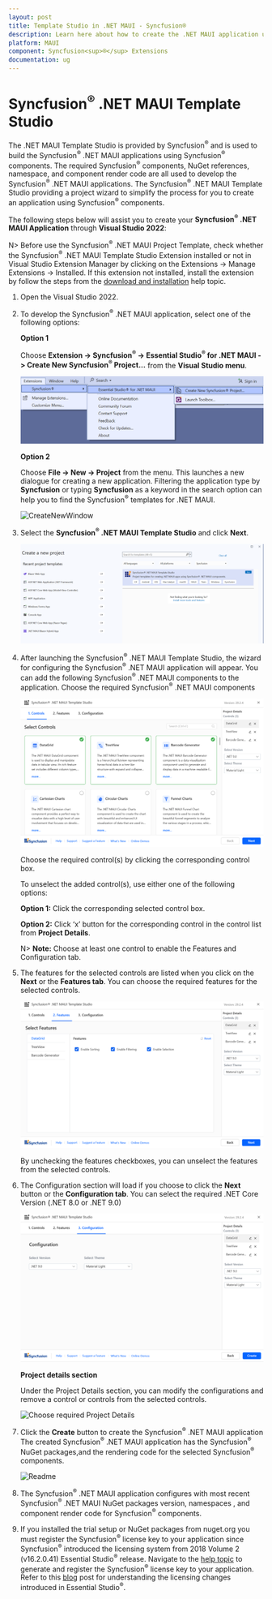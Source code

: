 ```yaml
---
layout: post
title: Template Studio in .NET MAUI - Syncfusion®
description: Learn here about how to create the .NET MAUI application using Syncusion .NET MAUI Components with the help of template studio.
platform: MAUI
component: Syncfusion<sup>®</sup> Extensions
documentation: ug
---
```


# Syncfusion<sup>®</sup> .NET MAUI Template Studio

The .NET MAUI Template Studio is provided by Syncfusion<sup>®</sup> and is used to build the Syncfusion<sup>®</sup> .NET MAUI applications using Syncfusion<sup>®</sup> components. The required Syncfusion<sup>®</sup> components, NuGet references, namespace, and component render code are all used to develop the Syncfusion<sup>®</sup> .NET MAUI applications. The Syncfusion<sup>®</sup> .NET MAUI Template Studio providing a project wizard to simplify the process for you to create an application using Syncfusion<sup>®</sup> components.

The following steps below will assist you to create your **Syncfusion<sup>®</sup> .NET MAUI Application** through **Visual Studio 2022**:

N> Before use the Syncfusion<sup>®</sup> .NET MAUI Project Template, check whether the Syncfusion<sup>®</sup> .NET MAUI Template Studio Extension installed or not in Visual Studio Extension Manager by clicking on the Extensions -> Manage Extensions -> Installed. If this extension not installed, install the extension by follow the steps from the [download and installation](download-and-installation) help topic.

1. Open the Visual Studio 2022.

2. To develop the Syncfusion<sup>®</sup> .NET MAUI application, select one of the following options:

     **Option 1**

     Choose **Extension -> Syncfusion<sup>®</sup> -> Essential Studio<sup>®</sup> for .NET MAUI -> Create New Syncfusion<sup>®</sup> Project...** from the **Visual Studio menu**.

     ![CreateMenu](images/MenuProject.png)

     **Option 2**

     Choose **File -> New -> Project** from the menu. This launches a new dialogue for creating a new application. Filtering the application type by **Syncfusion** or typing **Syncfusion** as a keyword in the search option can help you to find the Syncfusion<sup>®</sup> templates for .NET MAUI.

     ![CreateNewWindow](images/ProjectTemplates.png)

3. Select the **Syncfusion<sup>®</sup> .NET MAUI Template Studio** and click **Next**.

     ![CreateNewWizard](images/SyncfusionTemplate.png)

4. After launching the Syncfusion<sup>®</sup> .NET MAUI Template Studio, the wizard for configuring the Syncfusion<sup>®</sup> .NET MAUI application will appear. You can add the following Syncfusion<sup>®</sup> .NET MAUI components to the application. Choose the required Syncfusion<sup>®</sup> .NET MAUI components 

    ![Controls Section](images/ControlsTab.png)

    Choose the required control(s) by clicking the corresponding control box.

    To unselect the added control(s), use either one of the following options:

    **Option 1:** Click the corresponding selected control box.

    **Option 2:** Click ‘x’ button for the corresponding control in the control list from **Project Details**. 

    N> **Note:** Choose at least one control to enable the Features and Configuration tab.

5. The features for the selected controls are listed when you click on the **Next** or the **Features tab**. You can choose the required features for the selected controls.

    ![Choose required Project Configuration](images/FeaturesTab.png)    

    By unchecking the features checkboxes, you can unselect the features from the selected controls.

6. The Configuration section will load if you choose to click the **Next** button or the **Configuration tab**. You can select the required .NET Core Version (.NET 8.0 or .NET 9.0)

     ![Choose required Project Configuration](images/ConfigurationsTab.png)

     **Project details section**

     Under the Project Details section, you can modify the configurations and remove a control or controls from the selected controls.

     ![Choose required Project Details](images/ProjectDetails.png)

7. Click the **Create** button to create the Syncfusion<sup>®</sup> .NET MAUI application The created Syncfusion<sup>®</sup> .NET MAUI application has the Syncfusion<sup>®</sup> NuGet packages,and the rendering code for the selected Syncfusion<sup>®</sup> components.

     ![Readme](images/MauiApplication.png)

8. The Syncfusion<sup>®</sup> .NET MAUI application configures with most recent Syncfusion<sup>®</sup> .NET MAUI NuGet packages version, namespaces , and component render code for Syncfusion<sup>®</sup> components.

9. If you installed the trial setup or NuGet packages from nuget.org you must register the Syncfusion<sup>®</sup> license key to your application since Syncfusion<sup>®</sup> introduced the licensing system from 2018 Volume 2 (v16.2.0.41) Essential Studio<sup>®</sup> release. Navigate to the [help topic](https://help.syncfusion.com/common/essential-studio/licensing/overview#how-to-generate-syncfusion-license-key) to generate and register the Syncfusion<sup>®</sup> license key to your application. Refer to this [blog](https://www.syncfusion.com/blogs/post/whats-new-in-2018-volume-2.aspx?_ga=2.11237684.1233358434.1587355730-230058891.1567654773) post for understanding the licensing changes introduced in Essential Studio<sup>®</sup>.

